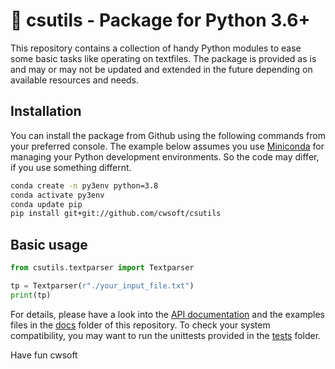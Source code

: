 # 👀 csutils - Package for Python 3.6+

This repository contains a collection of handy Python modules to ease some basic tasks like operating on textfiles. The package is provided as is and may or may not be updated and extended in the future depending on available resources and needs.

## Installation
You can install the package from Github using the following commands from your preferred console. The example below assumes you use [Miniconda](https://docs.conda.io/en/latest/miniconda.html) for managing your Python development environments. So the code may differ, if you use something differnt.

```bash
conda create -n py3env python=3.8
conda activate py3env
conda update pip
pip install git+git://github.com/cwsoft/csutils
```

## Basic usage
```python
from csutils.textparser import Textparser

tp = Textparser(r"./your_input_file.txt")
print(tp)
```

For details, please have a look into the [API documentation](csutils/docs/textparser.pdf) and the examples files in the [docs](csutils/docs/) folder of this repository. To check your system compatibility, you may want to run the unittests provided in the [tests](csutils/tests/) folder.

Have fun 
cwsoft